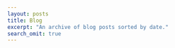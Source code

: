 ```yaml
---
layout: posts
title: Blog
excerpt: "An archive of blog posts sorted by date."
search_omit: true
---
```

